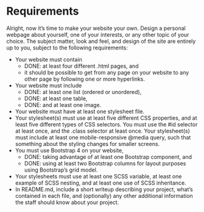 # Requirements

Alright, now it’s time to make your website your own. Design a personal webpage about yourself, one of your interests, or any other topic of your choice. The subject matter, look and feel, and design of the site are entirely up to you, subject to the following requirements:

* Your website must contain
    - DONE: at least four different .html pages, and
    - it should be possible to get from any page on your website to any other page by following one or more hyperlinks.
* Your website must include
    - DONE: at least one list (ordered or unordered),
    - DONE: at least one table,
    - DONE: and at least one image.
* Your website must have at least one stylesheet file.
* Your stylesheet(s) must use at least five different CSS properties, and at least five different types of CSS selectors. You must use the #id selector at least once, and the .class selector at least once.
Your stylesheet(s) must include at least one mobile-responsive @media query, such that something about the styling changes for smaller screens.
* You must use Bootstrap 4 on your website,
    - DONE: taking advantage of at least one Bootstrap component, and
    - DONE: using at least two Bootstrap columns for layout purposes using Bootstrap’s grid model.
* Your stylesheets must use at least one SCSS variable, at least one example of SCSS nesting, and at least one use of SCSS inheritance.
* In README.md, include a short writeup describing your project, what’s contained in each file, and (optionally) any other additional information the staff should know about your project.

